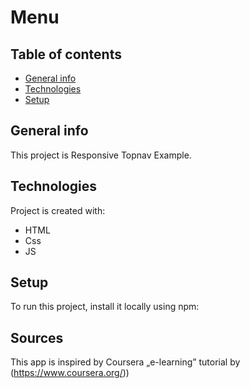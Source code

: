 # Menu
 ## Table of contents
* [General info](#general-info)
* [Technologies](#technologies)
* [Setup](#setup)

## General info
This project is Responsive Topnav Example.
	
## Technologies
Project is created with:
* HTML
* Css
* JS
	
## Setup
To run this project, install it locally using npm:


## Sources
This app is inspired by Coursera „e-learning”
  tutorial by (https://www.coursera.org/))
```
